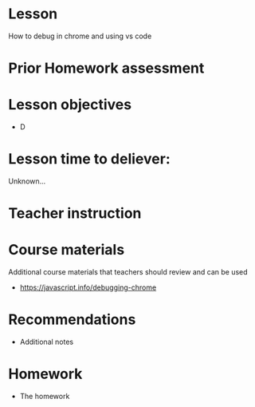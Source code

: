 # Lesson
How to debug in chrome and using vs code
# Prior Homework assessment


# Lesson objectives
- D


# Lesson time to deliever:
Unknown...

# Teacher instruction 




# Course materials
Additional course materials that teachers should review and can be used
- https://javascript.info/debugging-chrome


# Recommendations
- Additional notes


# Homework
- The homework


